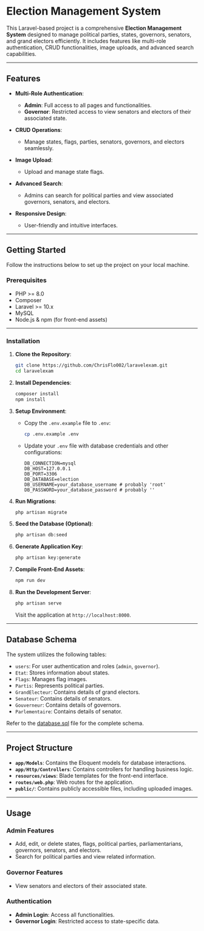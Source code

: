 # **Election Management System**

This Laravel-based project is a comprehensive **Election Management System** designed to manage political parties, states, governors, senators, and grand electors efficiently. It includes features like multi-role authentication, CRUD functionalities, image uploads, and advanced search capabilities. 

---

## **Features**

- **Multi-Role Authentication**:  
  - **Admin**: Full access to all pages and functionalities.  
  - **Governor**: Restricted access to view senators and electors of their associated state.
  
- **CRUD Operations**:  
  - Manage states, flags, parties, senators, governors, and electors seamlessly.
  
- **Image Upload**:  
  - Upload and manage state flags.

- **Advanced Search**:  
  - Admins can search for political parties and view associated governors, senators, and electors.

- **Responsive Design**:  
  - User-friendly and intuitive interfaces.

---

## **Getting Started**

Follow the instructions below to set up the project on your local machine.

### Prerequisites

- PHP >= 8.0
- Composer
- Laravel >= 10.x
- MySQL
- Node.js & npm (for front-end assets)

---

### Installation

1. **Clone the Repository**:
   ```bash
   git clone https://github.com/ChrisFlo002/laravelexam.git
   cd laravelexam
   ```

2. **Install Dependencies**:
   ```bash
   composer install
   npm install
   ```

3. **Setup Environment**:
   - Copy the `.env.example` file to `.env`:
     ```bash
     cp .env.example .env
     ```
   - Update your `.env` file with database credentials and other configurations:
     ```env
     DB_CONNECTION=mysql
     DB_HOST=127.0.0.1
     DB_PORT=3306
     DB_DATABASE=election
     DB_USERNAME=your_database_username # probably 'root'
     DB_PASSWORD=your_database_password # probably ''
     ```

4. **Run Migrations**:
   ```bash
   php artisan migrate
   ```

5. **Seed the Database (Optional)**:
   ```bash
   php artisan db:seed
   ```

6. **Generate Application Key**:
   ```bash
   php artisan key:generate
   ```

7. **Compile Front-End Assets**:
   ```bash
   npm run dev
   ```

8. **Run the Development Server**:
   ```bash
   php artisan serve
   ```

   Visit the application at `http://localhost:8000`.

---

## **Database Schema**

The system utilizes the following tables:  

- `users`: For user authentication and roles (`admin`, `governor`).  
- `Etat`: Stores information about states.  
- `Flags`: Manages flag images.  
- `Partis`: Represents political parties.  
- `GrandElecteur`: Contains details of grand electors.  
- `Senateur`: Contains details of senators.  
- `Gouverneur`: Contains details of governors.
- `Parlementaire`: Contains details of senator.  

Refer to the [database.sql](database.sql) file for the complete schema.

---

## **Project Structure**

- **`app/Models`**: Contains the Eloquent models for database interactions.  
- **`app/Http/Controllers`**: Contains controllers for handling business logic.  
- **`resources/views`**: Blade templates for the front-end interface.  
- **`routes/web.php`**: Web routes for the application.  
- **`public/`**: Contains publicly accessible files, including uploaded images.

---

## **Usage**

### Admin Features
- Add, edit, or delete states, flags, political parties, parliamentarians, governors, senators, and electors.
- Search for political parties and view related information.

### Governor Features
- View senators and electors of their associated state.

### Authentication
- **Admin Login**: Access all functionalities.  
- **Governor Login**: Restricted access to state-specific data.

